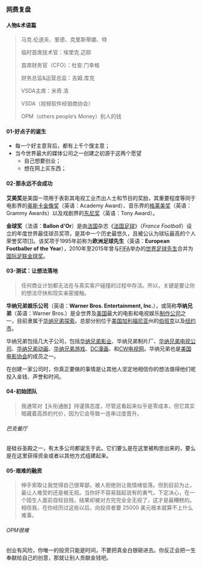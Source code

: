 ### 网费复盘

#### 人物&术语篇

> 马克.伦道夫、里德、克里斯蒂娜、特
>
> 临时首席技术官：埃里克.迈耶
>
> 首席财务官（CFO）：杜安.门幸格
>
> 财务总监&运营总监：吉姆.库克
>
> VSDA主席：米奇.洛
>
> VSDA（视频软件经销商协会）
>
> OPM（others people‘s Money）别人的钱

#### 01-好点子的诞生

- 每一个好主意背后，都有上千个馊主意；
- 当今世界最大的媒体公司之一创建之初源于这两个愿望
  - 自己想要创业；
  - 想在网上买东西；

#### 02-那永远不会成功

**艾美奖**是美国一项用于表彰其电视工业杰出人士和节目的奖励，其重要程度等同于电影界的[奥斯卡金像奖](https://zh.wikipedia.org/wiki/奧斯卡金像獎)（英语：Academy Award）、音乐界的[格莱美奖](https://zh.wikipedia.org/wiki/葛萊美獎)（英语：Grammy Awards）以及戏剧界的[东尼奖](https://zh.wikipedia.org/wiki/東尼獎)（英语：Tony Award）。

**金球奖**（法语：**Ballon d'Or**）是由[法国](https://zh.wikipedia.org/wiki/法國)杂志《[法国足球](https://zh.wikipedia.org/wiki/法國足球)》（*France Football*）设立的年度世界最佳球员奖项，是其中一个历史最悠久，且被公认为球坛最高的个人荣誉奖项[[1\]](https://zh.wikipedia.org/wiki/金球奖_(足球)#cite_note-1)。该奖项于1995年前称为**欧洲足球先生**（英语：**European Footballer of the Year**），2010年至2015年曾与[FIFA](https://zh.wikipedia.org/wiki/国际足联)举办的[世界足球先生](https://zh.wikipedia.org/wiki/世界足球先生)合并为[国际足联金球奖](https://zh.wikipedia.org/wiki/国际足联金球奖)。

#### 03-测试：让想法落地

> 任何商业计划都无法在与真实客户碰撞的过程中存活。所以，关键是要让你的想法尽快和现实亲密接触。

**华纳兄弟娱乐公司**（英语：**Warner Bros. Entertainment, Inc.**），或简称**华纳兄弟**（英语：Warner Bros.）是全世界及[美国](https://zh.wikipedia.org/wiki/美國)最大的电影和电视娱乐[制作公司](https://zh.wikipedia.org/wiki/制片公司)之一，目前隶属于[华纳兄弟探索](https://zh.wikipedia.org/wiki/华纳兄弟探索)。总部分别位于[美国](https://zh.wikipedia.org/wiki/美国)[加利福尼亚](https://zh.wikipedia.org/wiki/加利福尼亚)州的[伯班克](https://zh.wikipedia.org/wiki/伯班克_(加利福尼亚州))以及[纽约市](https://zh.wikipedia.org/wiki/纽约市)。

华纳兄弟包括几大子公司，包括[华纳兄弟影业](https://zh.wikipedia.org/wiki/华纳兄弟影业)、华纳兄弟制片厂、[华纳兄弟电视公司](https://zh.wikipedia.org/wiki/華納兄弟電視公司)、[华纳兄弟动画](https://zh.wikipedia.org/wiki/華納兄弟動畫)、[华纳兄弟游戏](https://zh.wikipedia.org/wiki/华纳兄弟游戏)、[DC漫画](https://zh.wikipedia.org/wiki/DC漫画)、和[CW电视网](https://zh.wikipedia.org/wiki/CW電視網)。华纳兄弟也是[美国电影协会](https://zh.wikipedia.org/wiki/美国电影协会)的成员之一。



在创建一家公司时，你真正要做的事情是让其他人坚定地相信你的想法值得他们呢投入金钱、声誉和时间。

#### 04-初始团队

> 我通常对【头衔通胀】持谨慎态度，尽管这看起来似乎是零成本，但它其实暗藏着高昂的代价，因为它会导致一连串过度晋升。

###### 巴克餐厅

是硅谷圣殿之一，有太多公司都诞生于此。它们要么是在这里被构思出来的，要么是在这里获得资金或者以其他方式组建起来。

#### 05-艰难的融资

> 伸手索取让我觉得自己很卑鄙，被人拒绝则让我情绪低落。但到目前为止，最让人难受的还是被无视。当你好不容易鼓起说有的勇气，下定决心，在一个陌生人面前自轻自贱，结果却被对方完完全全无视了，这才是最糟糕的。相信我，在你经历过这些以后，向投资者要 25000 美元根本就算不上什么难事。

###### OPM很难
创业有风险，你唯一的投资只能是时间，不要把真金白银砸进去。你反正会把一生奉献给自己的创意，那就让别人贡献金钱吧。 